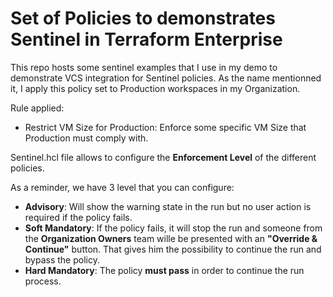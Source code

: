 # Set of Policies to demonstrates Sentinel in Terraform Enterprise

This repo hosts some sentinel examples that I use in my demo to demonstrate VCS integration for Sentinel policies.
As the name mentionned it, I apply this policy set to Production workspaces in my Organization.

Rule applied:

- Restrict VM Size for Production: Enforce some specific VM Size that Production must comply with. 

Sentinel.hcl file allows to configure the **Enforcement Level** of the different policies.

As a reminder, we have 3 level that you can configure:
- **Advisory**: Will show the warning state in the run but no user action is required if the policy fails.
- **Soft Mandatory**: If the policy fails, it will stop the run and someone from the **Organization Owners** team wille be presented with an **"Override & Continue"** button. That gives him the possibility to continue the run and bypass the policy.
- **Hard Mandatory**: The policy **must pass** in order to continue the run process. 